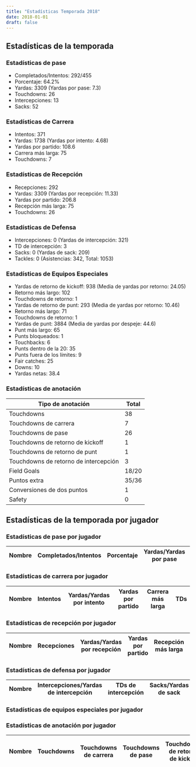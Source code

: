 ```yaml
---
title: "Estadísticas Temporada 2018"
date: 2018-01-01
draft: false
---
```


## Estadísticas de la temporada
### Estadísticas de pase
* Completados/Intentos: 292/455
* Porcentaje: 64.2%
* Yardas: 3309 (Yardas por pase: 7.3)
* Touchdowns: 26
* Intercepciones: 13
* Sacks: 52

### Estadísticas de Carrera
* Intentos: 371
* Yardas: 1738 (Yardas por intento: 4.68)
* Yardas por partido: 108.6
* Carrera más larga: 75
* Touchdowns: 7

### Estadísticas de Recepción
* Recepciones: 292
* Yardas: 3309 (Yardas por recepción: 11.33)
* Yardas por partido: 206.8
* Recepción más larga: 75
* Touchdowns: 26

### Estadísticas de Defensa
* Intercepciones: 0 (Yardas de intercepción: 321)
* TD de intercepción: 3
* Sacks: 0 (Yardas de sack: 209)
* Tackles: 0 (Asistencias: 342, Total: 1053)

### Estadísticas de Equipos Especiales
* Yardas de retorno de kickoff: 938 (Media de yardas por retorno: 24.05)
* Retorno más largo: 102
* Touchdowns de retorno: 1
* Yardas de retorno de punt: 293 (Media de yardas por retorno: 10.46)
* Retorno más largo: 71
* Touchdowns de retorno: 1
* Yardas de punt: 3884 (Media de yardas por despeje: 44.6)
* Punt más largo: 65
* Punts bloqueados: 1
* Touchbacks: 6
* Punts dentro de la 20: 35
* Punts fuera de los límites: 9
* Fair catches: 25
* Downs: 10
* Yardas netas: 38.4

### Estadísticas de anotación
| Tipo de anotación | Total |
|-------------------|-------|
| Touchdowns | 38 |
| Touchdowns de carrera | 7 |
| Touchdowns de pase | 26 |
| Touchdowns de retorno de kickoff | 1 |
| Touchdowns de retorno de punt | 1 |
| Touchdowns de retorno de intercepción | 3 |
| Field Goals | 18/20 |
| Puntos extra | 35/36 |
| Conversiones de dos puntos | 1 |
| Safety | 0 |

## Estadísticas de la temporada por jugador
### Estadísticas de pase por jugador
| Nombre | Completados/Intentos | Porcentaje | Yardas/Yardas por pase | TDs | Intercepciones | Sacks |
|--------|----------------------|------------|------------------------|-----|----------------|-------|


### Estadísticas de carrera por jugador
| Nombre | Intentos | Yardas/Yardas por intento | Yardas por partido | Carrera más larga | TDs |
|--------|----------|--------------------------|--------------------|-------------------|-----|


### Estadísticas de recepción por jugador
| Nombre | Recepciones | Yardas/Yardas por recepción | Yardas por partido | Recepción más larga | TDs |
|--------|-------------|----------------------------|--------------------|---------------------|-----|


### Estadísticas de defensa por jugador
| Nombre | Intercepciones/Yardas de intercepción | TDs de intercepción | Sacks/Yardas de sack | Tackles/Asistencias/Total |
|--------|--------------------------------------|---------------------|-----------------------|--------------------------|


### Estadísticas de equipos especiales por jugador
<!-- Puedes agregar aquí tablas para KickoffReturn, PuntReturn, Punting, Kicking si lo necesitas -->

### Estadísticas de anotación por jugador
| Nombre | Touchdowns | Touchdowns de carrera | Touchdowns de pase | Touchdowns de retorno de kickoff | Touchdowns de retorno de punt | Touchdowns de retorno de intercepción | Field Goals | Puntos extra | Conversiones de dos puntos | Safety |
|--------|------------|----------------|---------------------|----------------------------------|-------------------------------|----------------------------------|------------|--------------|--------------------------|--------|
